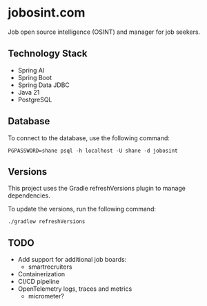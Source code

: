# jobosint.com

Job open source intelligence (OSINT) and manager for job seekers.

## Technology Stack

- Spring AI
- Spring Boot
- Spring Data JDBC
- Java 21
- PostgreSQL

## Database

To connect to the database, use the following command:

```shell
PGPASSWORD=shane psql -h localhost -U shane -d jobosint
```

## Versions

This project uses the Gradle refreshVersions plugin to manage dependencies.

To update the versions, run the following command:

```
./gradlew refreshVersions
```

## TODO

- Add support for additional job boards:
  - smartrecruiters
- Containerization
- CI/CD pipeline
- OpenTelemetry logs, traces and metrics
    - micrometer?
